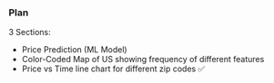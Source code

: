 ### Plan
3 Sections:
- Price Prediction (ML Model)
- Color-Coded Map of US showing frequency of different features
- Price vs Time line chart for different zip codes ✅
